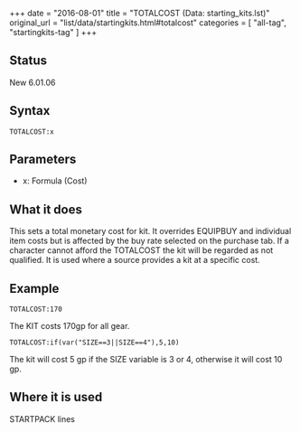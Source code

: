 +++
date = "2016-08-01"
title = "TOTALCOST (Data: starting_kits.lst)"
original_url = "list/data/startingkits.html#totalcost"
categories = [ "all-tag", "startingkits-tag" ]
+++

## Status

New 6.01.06

## Syntax

`TOTALCOST:x`

## Parameters

-   x: Formula (Cost)



What it does
------------

This sets a total monetary cost for kit. It overrides EQUIPBUY and
individual item costs but is affected by the buy rate selected on the
purchase tab. If a character cannot afford the TOTALCOST the kit will be
regarded as not qualified. It is used where a source provides a kit at a
specific cost.

Example
-------

`TOTALCOST:170`

The KIT costs 170gp for all gear.

`TOTALCOST:if(var("SIZE==3||SIZE==4"),5,10)`

The kit will cost 5 gp if the SIZE variable is 3 or 4, otherwise it will
cost 10 gp.

Where it is used
----------------

STARTPACK lines

